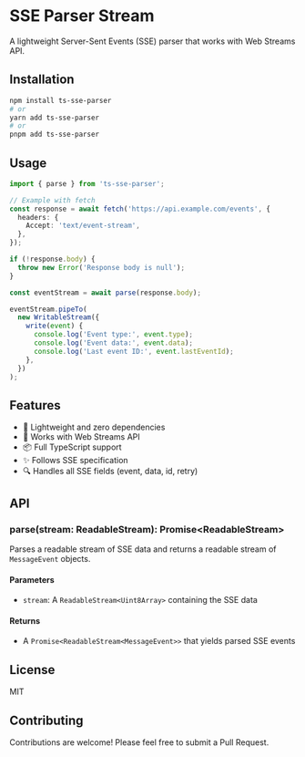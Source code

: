 # SSE Parser Stream

A lightweight Server-Sent Events (SSE) parser that works with Web Streams API.

## Installation

```bash
npm install ts-sse-parser
# or
yarn add ts-sse-parser
# or
pnpm add ts-sse-parser
```

## Usage

```typescript
import { parse } from 'ts-sse-parser';

// Example with fetch
const response = await fetch('https://api.example.com/events', {
  headers: {
    Accept: 'text/event-stream',
  },
});

if (!response.body) {
  throw new Error('Response body is null');
}

const eventStream = await parse(response.body);

eventStream.pipeTo(
  new WritableStream({
    write(event) {
      console.log('Event type:', event.type);
      console.log('Event data:', event.data);
      console.log('Last event ID:', event.lastEventId);
    },
  })
);
```

## Features

- 🚀 Lightweight and zero dependencies
- 🌊 Works with Web Streams API
- 📦 Full TypeScript support
- ✨ Follows SSE specification
- 🔍 Handles all SSE fields (event, data, id, retry)

## API

### parse(stream: ReadableStream<Uint8Array>): Promise<ReadableStream<MessageEvent>>

Parses a readable stream of SSE data and returns a readable stream of `MessageEvent` objects.

#### Parameters

- `stream`: A `ReadableStream<Uint8Array>` containing the SSE data

#### Returns

- A `Promise<ReadableStream<MessageEvent>>` that yields parsed SSE events

## License

MIT

## Contributing

Contributions are welcome! Please feel free to submit a Pull Request. 
